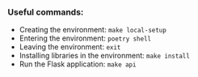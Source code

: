### Useful commands:

- Creating the environment: `make local-setup`
- Entering the environment: `poetry shell`
- Leaving the environment: `exit`
- Installing libraries in the environment: `make install`
- Run the Flask application: `make api`
